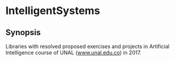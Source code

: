 # IntelligentSystems

## Synopsis
Libraries with resolved proposed exercises and projects in Artificial Intelligence course of UNAL (www.unal.edu.co) in 2017.
